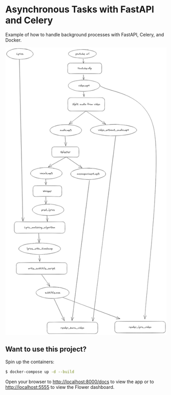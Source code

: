 # Asynchronous Tasks with FastAPI and Celery

Example of how to handle background processes with FastAPI, Celery, and Docker.

![system workflow](https://github.com/huy-ndh/multimedia/blob/main/graph.png)


## Want to use this project?

Spin up the containers:

```sh
$ docker-compose up -d --build
```

Open your browser to [http://localhost:8000/docs](http://localhost:8000/docs) to view the app or to [http://localhost:5555](http://localhost:5556) to view the Flower dashboard.


